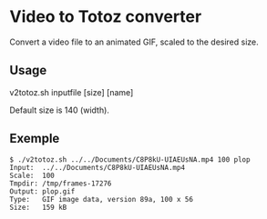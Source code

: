 # Video to Totoz converter

Convert a video file to an animated GIF, scaled to the desired size.

## Usage

v2totoz.sh inputfile [size] [name]

Default size is 140 (width).

## Exemple

    $ ./v2totoz.sh ../../Documents/C8P8kU-UIAEUsNA.mp4 100 plop
    Input:	../../Documents/C8P8kU-UIAEUsNA.mp4
    Scale:	100
    Tmpdir:	/tmp/frames-17276
    Output:	plop.gif
    Type:	GIF image data, version 89a, 100 x 56
    Size:	159 kB



